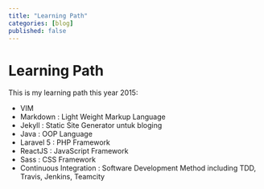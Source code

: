 ```yaml
---
title: "Learning Path"
categories: [blog]
published: false
---
```


Learning Path
=============

This is my learning path this year 2015:

- VIM
- Markdown : Light Weight Markup Language
- Jekyll : Static Site Generator untuk bloging
- Java : OOP Language
- Laravel 5 : PHP Framework
- ReactJS : JavaScript Framework
- Sass : CSS Framework
- Continuous Integration : Software Development Method including TDD, Travis, Jenkins, Teamcity
